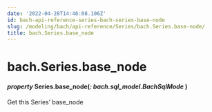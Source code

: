 ```yaml
---
date: '2022-04-28T14:46:08.106Z'
id: bach-api-reference-series-bach-series-base-node
slug: /modeling/bach/api-reference/Series/bach.Series.base-node/
title: bach.Series.base_node
---
```


# bach.Series.base_node


#### _property_ Series.base_node(_: bach.sql_model.BachSqlMode_ )
Get this Series’ base_node

<!-- !! processed by numpydoc !! -->
